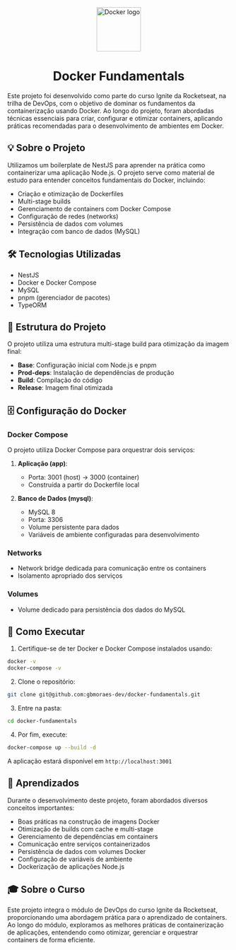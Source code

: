 <div align="center">
  <img src="https://www.docker.com/wp-content/uploads/2022/03/Moby-logo.png" alt="Docker logo" width="100""/>
  <h1>Docker Fundamentals</h1>
</div>

Este projeto foi desenvolvido como parte do curso Ignite da Rocketseat, na trilha de DevOps, com o objetivo de dominar os fundamentos da containerização usando Docker. Ao longo do projeto, foram abordadas técnicas essenciais para criar, configurar e otimizar containers, aplicando práticas recomendadas para o desenvolvimento de ambientes em Docker.

## 💡 Sobre o Projeto

Utilizamos um boilerplate de NestJS para aprender na prática como containerizar uma aplicação Node.js. O projeto serve como material de estudo para entender conceitos fundamentais do Docker, incluindo:

- Criação e otimização de Dockerfiles
- Multi-stage builds
- Gerenciamento de containers com Docker Compose
- Configuração de redes (networks)
- Persistência de dados com volumes
- Integração com banco de dados (MySQL)

## 🛠 Tecnologias Utilizadas

- NestJS
- Docker e Docker Compose
- MySQL
- pnpm (gerenciador de pacotes)
- TypeORM

## 🚀 Estrutura do Projeto

O projeto utiliza uma estrutura multi-stage build para otimização da imagem final:

- **Base**: Configuração inicial com Node.js e pnpm
- **Prod-deps**: Instalação de dependências de produção
- **Build**: Compilação do código
- **Release**: Imagem final otimizada

## 🗄 Configuração do Docker

### Docker Compose

O projeto utiliza Docker Compose para orquestrar dois serviços:

1. **Aplicação (app)**:
   - Porta: 3001 (host) -> 3000 (container)
   - Construída a partir do Dockerfile local

2. **Banco de Dados (mysql)**:
   - MySQL 8
   - Porta: 3306
   - Volume persistente para dados
   - Variáveis de ambiente configuradas para desenvolvimento

### Networks

- Network bridge dedicada para comunicação entre os containers
- Isolamento apropriado dos serviços

### Volumes

- Volume dedicado para persistência dos dados do MySQL

## 🚦 Como Executar

1. Certifique-se de ter Docker e Docker Compose instalados usando:
```bash
docker -v
docker-compose -v
```
   
2. Clone o repositório:
```bash
git clone git@github.com:gbmoraes-dev/docker-fundamentals.git
```

3. Entre na pasta:
```bash
cd docker-fundamentals
```

4. Por fim, execute:
```bash
docker-compose up --build -d
```

A aplicação estará disponível em `http://localhost:3001`

## 📝 Aprendizados

Durante o desenvolvimento deste projeto, foram abordados diversos conceitos importantes:

- Boas práticas na construção de imagens Docker
- Otimização de builds com cache e multi-stage
- Gerenciamento de dependências em containers
- Comunicação entre serviços containerizados
- Persistência de dados com volumes Docker
- Configuração de variáveis de ambiente
- Dockerização de aplicações Node.js

## 🎓 Sobre o Curso

Este projeto integra o módulo de DevOps do curso Ignite da Rocketseat, proporcionando uma abordagem prática para o aprendizado de containers. Ao longo do módulo, exploramos as melhores práticas de containerização de aplicações, entendendo como otimizar, gerenciar e orquestrar containers de forma eficiente.
